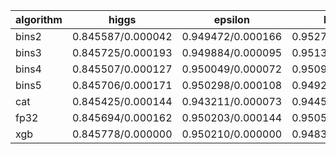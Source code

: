 | algorithm | higgs | epsilon | kitsune | criteo | bosch | year | yahoo | msltr |
|-------|-------|-------|-------|-------|-------|-------|-------|-------|
| bins2 | 0.845587/0.000042 | 0.949472/0.000166 | 0.952703/0.000729 | 0.803293/0.000091 | 0.700040/0.001759 | 8.953388/0.012679 | 0.788579/0.000357 | 0.519067/0.000681 |
| bins3 | 0.845725/0.000193 | 0.949884/0.000095 | 0.951309/0.001352 | 0.803768/0.000050 | 0.702025/0.001519 | 8.937374/0.007487 | 0.791077/0.000894 | 0.522220/0.000721 |
| bins4 | 0.845507/0.000127 | 0.950049/0.000072 | 0.950911/0.001557 | 0.803783/0.000073 | 0.702959/0.000607 | 8.942898/0.008327 | 0.792664/0.000467 | 0.523702/0.000653 |
| bins5 | 0.845706/0.000171 | 0.950298/0.000108 | 0.949229/0.001964 | 0.803766/0.000053 | 0.703242/0.001041 | 8.948542/0.003732 | 0.793166/0.000487 | 0.524616/0.000439 |
| cat | 0.845425/0.000144 | 0.943211/0.000073 | 0.944557/0.008969 | 0.803150/0.000232 | 0.687795/0.000282 | 8.951745/0.005324 | 0.794215/0.000196 | 0.519952/0.000568 |
| fp32 | 0.845694/0.000162 | 0.950203/0.000144 | 0.950561/0.000638 | 0.803791/0.000052 | 0.703471/0.001110 | 8.956278/0.004803 | 0.793792/0.000259 | 0.524191/0.000360 |
| xgb | 0.845778/0.000000 | 0.950210/0.000000 | 0.948329/0.000000 | 0.802030/0.000000 | 0.706423/0.000000 | 8.954460/0.000000 | 0.794919/0.000000 | 0.505058/0.000000 |
